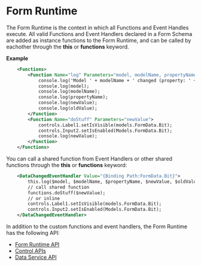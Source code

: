 
# Form Runtime

The Form Runtime is the context in which all Functions and Event Handles execute. All valid Functions and Event Handlers declared in a Form Schema are added as instance functions to the Form Runtime, and can be called by eachother through the **this** or **functions** keyword.

**Example**

```xml
    <Functions>
        <Function Name="log" Parameters="model, modelName, propertyName, newValue, oldValue">
            console.log('Model ' + modelName + ' changed (property: ' + propertyName + ')');
            console.log(model);
            console.log(modelName);
            console.log(propertyName);
            console.log(newValue);
            console.log(oldValue);
        </Function>
        <Function Name="doStuff" Parameters="newValue">
            controls.Label1.setIsVisible(models.FormData.Bit);
            controls.Input2.setIsEnabled(Models.FormData.Bit);
            console.log(newValue);
        </Function>
    </Functions>
```

You can call a shared function from Event Handlers or other shared functions through the **this** or **functions** keyword:

```xml
    <DataChangedEventHandler Value="{Binding Path:FormData.Bit}">
        this.log($model, $modelName, $propertyName, $newValue, $oldValue);
        // call shared function
        functions.doStuff($newValue);
        // or inline
        controls.Label1.setIsVisible(models.FormData.Bit);
        controls.Input2.setIsEnabled(Models.FormData.Bit);
    </DataChangedEventHandler>
```

In addition to the custom functions and event handlers, the Form Runtime has the following API:

- [Form Runtime API](formrunAPI.md)
- [Control APIs](controlproxyAPI.md)
- [Data Service API](dataserviceapi.md)

